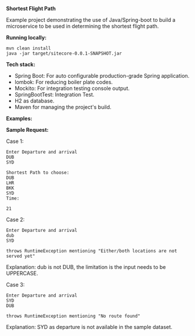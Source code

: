 **Shortest Flight Path**

Example project demonstrating the use of Java/Spring-boot to build a microservice to be used in determining the shortest flight path.

**Running locally:**

```
mvn clean install
java -jar target/sitecore-0.0.1-SNAPSHOT.jar
```

**Tech stack:**

- Spring Boot: For auto configurable production-grade Spring application.
- lombok: For reducing boiler plate codes.
- Mockito: For integration testing console output. 
- SpringBootTest: Integration Test.
- H2 as database.
- Maven for managing the project's build.


**Examples:**

**Sample Request:**

Case 1:

```
Enter Departure and arrival
DUB
SYD

Shortest Path to choose: 
DUB
LHR
BKK
SYD
Time: 

21
```

Case 2:

```
Enter Departure and arrival
dub
SYD

throws RuntimeException mentioning "Either/both locations are not served yet"
```

Explanation: dub is not DUB, the limitation is the input needs to be UPPERCASE.

Case 3:

```
Enter Departure and arrival
SYD
DUB

throws RuntimeException mentioning "No route found"
```

Explanation: SYD as departure is not available in the sample dataset.
